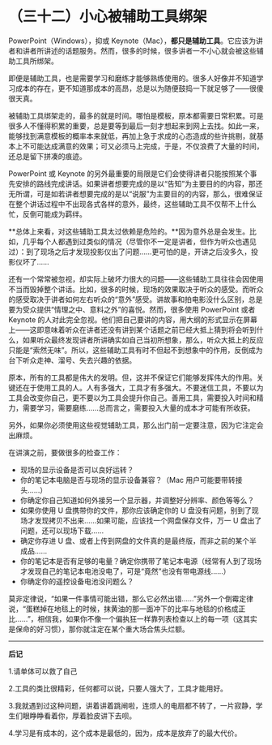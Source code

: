 （三十二）小心被辅助工具绑架 
============================

PowerPoint（Windows），抑或 Keynote（Mac），**都只是辅助工具**。它应该为讲者和讲者所讲述的话题服务。然而，很多的时候，很多讲者一不小心就会被这些辅助工具所绑架。

即便是辅助工具，也是需要学习和磨练才能够熟练使用的。很多人好像并不知道学习成本的存在，更不知道那成本的高昂，总是以为随便鼓捣一下就足够了——很傻很天真。

被辅助工具绑架走的，最多的就是时间。哪怕是模板，原本都需要日常积累。可是很多人不懂得积累的重要，总是要等到最后一刻才想起来到网上去找。如此一来，能够找到满意模板的概率本来就低，再加上急于求成的心态造成的些许挑剔，就基本上不可能达成满意的效果；可又必须马上完成，于是，不仅浪费了大量的时间，还总是留下拼凑的痕迹。

PowerPoint 或 Keynote 的另外最重要的局限是它们会使得讲者只能按照某个事先安排的路线完成讲话。如果讲者想要完成的是以“告知”为主要目的的内容，那还无所谓，可是如若讲者想要完成的是以“说服”为主要目的的内容，那么，很难保证在整个讲话过程中不出现各式各样的意外，最终，这些辅助工具不仅帮不上什么忙，反倒可能成为羁绊。

**总体上来看，对这些辅助工具太过依赖是危险的。**因为意外总是会发生。比如，几乎每个人都遇到过类似的情况（尽管你不一定是讲者，但作为听众也遇见过）：到了现场之后才发现投影仪出了问题……更可怕的是，开讲之后没多久，投影仪坏了……

还有一个常常被忽视，却实际上破坏力很大的问题——这些辅助工具往往会因使用不当而毁掉整个讲话。比如，很多的时候，现场的效果取决于听众的感受。而听众的感受取决于讲者如何左右听众的“意外”感受。讲故事和拍电影没什么区别，总是要为受众提供“情理之中、意料之外”的喜悦。然而，很多使用 PowerPoint 或者 Keynote 的人对此完全忽视。他们把自己要讲的内容，用大纲的形式显示在屏幕上——这即意味着听众在讲者还没有讲到某个话题之前已经大抵上猜到将会听到什么，如果听众最终发现讲者所讲确实如自己当初所想象，那么，听众大抵上的反应只能是“索然无味”。所以，这些辅助工具有时不但起不到想象中的作用，反倒成为台下听众走神、溜号、失去兴趣的依据。

原本，所有的工具都是伟大的发明。但，这并不保证它们能够发挥伟大的作用。关键还在于使用工具的人。人有多强大，工具才有多强大。不要迷信工具，不要以为工具会改变你自己，更不要以为工具会提升你自己。善用工具，需要投入时间和精力，需要学习，需要磨练……总而言之，需要投入大量的成本才可能有所收获。

另外，如果你必须使用这些视觉辅助工具，那么出门前一定要注意，因为它注定会出麻烦。

在讲演之前，要做很多的检查工作：

-   现场的显示设备是否可以良好运转？
-   你的笔记本电脑是否与现场的显示设备兼容？（Mac 用户可能要带转接头……）
-   你确定你自己知道如何外接另一个显示器，并调整好分辨率、颜色等等么？
-   如果你使用 U 盘携带你的文件，那你应该确定你的 U 盘没有问题，别到了现场才发现拷贝不出来……如果可能，应该找一个网盘保存文件，万一 U 盘出了问题，还可以现场下载……
-   确定你存进 U 盘、或者上传到网盘的文件真的是最终版，而非之前的某个半成品……
-   你的笔记本是否有足够的电量？确定你携带了笔记本电源（经常有人到了现场才发现自己的笔记本电池没电了，可是“竟然”也没有带电源线……）
-   你确定你的遥控设备电池没问题么？

莫非定律说，“如果一件事情可能出错，那么它必然出错……”另外一个倒霉定律说，“蛋糕掉在地毯上的时候，抹黄油的那一面冲下的比率与地毯的价格成正比……”，相信我，如果你不像一个偏执狂一样靠列表检查以上的每一项（这其实是保命的好习惯），那你就注定在某个重大场合焦头烂额。
***
**后记**

1.请单体可以救了自己

2.工具的类比很精彩，任何都可以说，只要人强大了，工具才能用好。

3.我就遇到过这种问题，讲着讲着跳闸啦，连烦人的电扇都不转了，一片寂静，学生们眼睁睁看着你，厚着脸皮讲下去呗。

4.学习是有成本的，这个成本是最低的，因为，成本是放弃了的最大代价。
